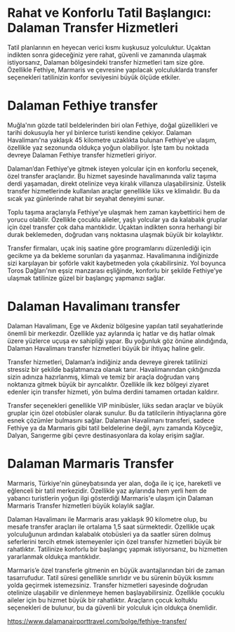 # Rahat ve Konforlu Tatil Başlangıcı: Dalaman Transfer Hizmetleri
Tatil planlarının en heyecan verici kısmı kuşkusuz yolculuktur. Uçaktan indikten sonra gideceğiniz yere rahat, güvenli ve zamanında ulaşmak istiyorsanız, Dalaman bölgesindeki transfer hizmetleri tam size göre. Özellikle Fethiye, Marmaris ve çevresine yapılacak yolculuklarda transfer seçenekleri tatilinizin konfor seviyesini büyük ölçüde etkiler.

# Dalaman Fethiye transfer
Muğla'nın gözde tatil beldelerinden biri olan Fethiye, doğal güzellikleri ve tarihi dokusuyla her yıl binlerce turisti kendine çekiyor. Dalaman Havalimanı'na yaklaşık 45 kilometre uzaklıkta bulunan Fethiye'ye ulaşım, özellikle yaz sezonunda oldukça yoğun olabiliyor. İşte tam bu noktada devreye Dalaman Fethiye transfer hizmetleri giriyor.

Dalaman’dan Fethiye’ye gitmek isteyen yolcular için en konforlu seçenek, özel transfer araçlarıdır. Bu hizmet sayesinde havalimanında valiz taşıma derdi yaşamadan, direkt otelinize veya kiralık villanıza ulaşabilirsiniz. Üstelik transfer hizmetlerinde kullanılan araçlar genellikle lüks ve klimalıdır. Bu da sıcak yaz günlerinde rahat bir seyahat deneyimi sunar.

Toplu taşıma araçlarıyla Fethiye’ye ulaşmak hem zaman kaybettirici hem de yorucu olabilir. Özellikle çocuklu aileler, yaşlı yolcular ya da kalabalık gruplar için özel transfer çok daha mantıklıdır. Uçaktan indikten sonra herhangi bir durak beklemeden, doğrudan varış noktasına ulaşmak büyük bir kolaylıktır.

Transfer firmaları, uçak iniş saatine göre programlarını düzenlediği için gecikme ya da bekleme sorunları da yaşanmaz. Havalimanına indiğinizde sizi karşılayan bir şoförle vakit kaybetmeden yola çıkabilirsiniz. Yol boyunca Toros Dağları'nın eşsiz manzarası eşliğinde, konforlu bir şekilde Fethiye’ye ulaşmak tatilinize güzel bir başlangıç yapmanızı sağlar.

# Dalaman Havalimanı transfer
Dalaman Havalimanı, Ege ve Akdeniz bölgesine yapılan tatil seyahatlerinde önemli bir merkezdir. Özellikle yaz aylarında iç hatlar ve dış hatlar olmak üzere yüzlerce uçuşa ev sahipliği yapar. Bu yoğunluk göz önüne alındığında, Dalaman Havalimanı transfer hizmetleri büyük bir ihtiyaç haline gelir.

Transfer hizmetleri, Dalaman’a indiğiniz anda devreye girerek tatilinizi stressiz bir şekilde başlatmanıza olanak tanır. Havalimanından çıktığınızda sizin adınıza hazırlanmış, klimalı ve temiz bir araçla doğrudan varış noktanıza gitmek büyük bir ayrıcalıktır. Özellikle ilk kez bölgeyi ziyaret edenler için transfer hizmeti, yön bulma derdini tamamen ortadan kaldırır.

Transfer seçenekleri genellikle VIP minibüsler, lüks sedan araçlar ve büyük gruplar için özel otobüsler olarak sunulur. Bu da tatilcilerin ihtiyaçlarına göre esnek çözümler bulmasını sağlar. Dalaman Havalimanı transferi, sadece Fethiye ya da Marmaris gibi tatil beldelerine değil, aynı zamanda Köyceğiz, Dalyan, Sarıgerme gibi çevre destinasyonlara da kolay erişim sağlar.

# Dalaman Marmaris Transfer
Marmaris, Türkiye'nin güneybatısında yer alan, doğa ile iç içe, hareketli ve eğlenceli bir tatil merkezidir. Özellikle yaz aylarında hem yerli hem de yabancı turistlerin yoğun ilgi gösterdiği Marmaris'e ulaşım için Dalaman Marmaris Transfer hizmetleri büyük kolaylık sağlar.

Dalaman Havalimanı ile Marmaris arası yaklaşık 90 kilometre olup, bu mesafe transfer araçları ile ortalama 1,5 saat sürmektedir. Özellikle uçak yolculuğunun ardından kalabalık otobüsleri ya da saatler süren dolmuş seferlerini tercih etmek istemeyenler için özel transfer hizmetleri büyük bir rahatlıktır. Tatilinize konforlu bir başlangıç yapmak istiyorsanız, bu hizmetten yararlanmak oldukça mantıklıdır.

Marmaris’e özel transferle gitmenin en büyük avantajlarından biri de zaman tasarrufudur. Tatil süresi genellikle sınırlıdır ve bu sürenin büyük kısmını yolda geçirmek istemezsiniz. Transfer hizmetleri sayesinde doğrudan otelinize ulaşabilir ve dinlenmeye hemen başlayabilirsiniz. Özellikle çocuklu aileler için bu hizmet büyük bir rahatlıktır. Araçların çocuk koltuklu seçenekleri de bulunur, bu da güvenli bir yolculuk için oldukça önemlidir.

https://www.dalamanairporttravel.com/bolge/fethiye-transfer/

